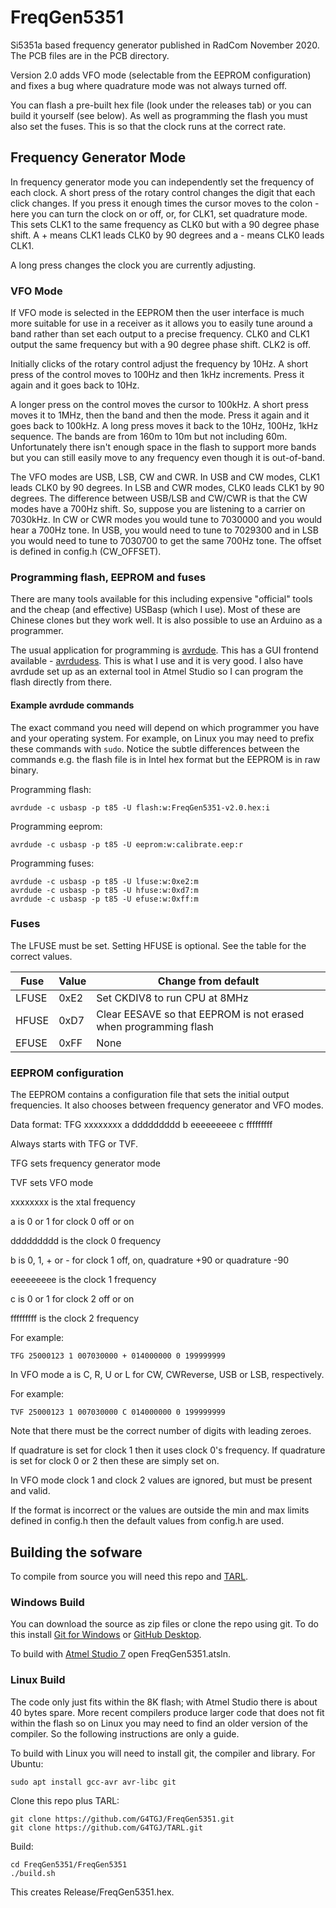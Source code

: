 # FreqGen5351
Si5351a based frequency generator published in RadCom November 2020. The PCB files are in the PCB directory.

Version 2.0 adds VFO mode (selectable from the EEPROM configuration) and fixes a bug where quadrature mode was not always turned off.
 
You can flash a pre-built hex file (look under the releases tab) or you can build it yourself (see below). As well as programming the flash you must also set the fuses. This is 
so that the clock runs at the correct rate.

## Frequency Generator Mode

In frequency generator mode you can independently set the frequency of each clock. A short press of the rotary control changes the digit that each click changes. If you press
it enough times the cursor moves to the colon - here you can turn the clock on or off, or, for CLK1, set quadrature mode. This sets CLK1 to the same frequency as CLK0 but 
with a 90 degree phase shift. A + means CLK1 leads CLK0 by 90 degrees and a - means CLK0 leads CLK1.

A long press changes the clock you are currently adjusting.

### VFO Mode

If VFO mode is selected in the EEPROM then the user interface is much more suitable for use in a receiver as it allows you to easily tune around a band rather than set each
output to a precise frequency. CLK0 and CLK1 output the same frequency but with a 90 degree phase shift. CLK2 is off.

Initially clicks of the rotary control adjust the frequency by 10Hz. A short press of the control moves to 100Hz and then 1kHz increments. Press it again and it goes back to
10Hz.

A longer press on the control moves the cursor to 100kHz. A short press moves it to 1MHz, then the band and then the mode. Press it again and it goes back to 100kHz. A long
press moves it back to the 10Hz, 100Hz, 1kHz sequence. The bands are from 160m to 10m but not including 60m. Unfortunately there isn't enough space in the flash to support more
bands but you can still easily move to any frequency even though it is out-of-band.

The VFO modes are USB, LSB, CW and CWR. In USB and CW modes, CLK1 leads CLK0 by 90 degrees. In LSB and CWR modes, CLK0 leads CLK1 by 90 degrees. The difference between
USB/LSB and CW/CWR is that the CW modes have a 700Hz shift. So, suppose you are listening to a carrier on 7030kHz. In CW or CWR modes you would tune to 7030000 and you would 
hear a 700Hz tone. In USB, you would need to tune to 7029300 and in LSB you would need to tune to 7030700 to get the same 700Hz tone. The offset is defined in config.h 
(CW_OFFSET).

### Programming flash, EEPROM and fuses

There are many tools available for this including expensive "official" tools and the cheap (and effective) USBasp (which I use). Most of these are Chinese clones but they work
well. It is also possible to use an Arduino as a programmer.

The usual application for programming is [avrdude](https://www.nongnu.org/avrdude/). This has a GUI frontend available - [avrdudess](https://blog.zakkemble.net/avrdudess-a-gui-for-avrdude/). This is what I use and it is very good. I also have avrdude set up as an
external tool in Atmel Studio so I can program the flash directly from there.

#### Example avrdude commands

The exact command you need will depend on which programmer you have and your operating system. For example, on Linux you may need to prefix these commands with ``sudo``. Notice the subtle differences between the commands e.g. the flash file is in Intel hex format but the EEPROM is in raw binary.

Programming flash:

    avrdude -c usbasp -p t85 -U flash:w:FreqGen5351-v2.0.hex:i

Programming eeprom:

    avrdude -c usbasp -p t85 -U eeprom:w:calibrate.eep:r

Programming fuses:

    avrdude -c usbasp -p t85 -U lfuse:w:0xe2:m
    avrdude -c usbasp -p t85 -U hfuse:w:0xd7:m
    avrdude -c usbasp -p t85 -U efuse:w:0xff:m
    
### Fuses

The LFUSE must be set. Setting HFUSE is optional. See the table for the correct values.

| Fuse | Value | Change from default |
| ------------- | ------------- | ------------- |
| LFUSE  | 0xE2  | Set CKDIV8 to run CPU at 8MHz |
| HFUSE  | 0xD7  | Clear EESAVE so that EEPROM is not erased when programming flash |
| EFUSE  | 0xFF  | None |

### EEPROM configuration

The EEPROM contains a configuration file that sets the initial output frequencies. It also chooses between frequency generator and VFO modes.

Data format:
TFG xxxxxxxx a ddddddddd b eeeeeeeee c fffffffff 

Always starts with TFG or TVF.

TFG sets frequency generator mode

TVF sets VFO mode

xxxxxxxx is the xtal frequency

a is 0 or 1 for clock 0 off or on

ddddddddd is the clock 0 frequency

b is 0, 1, + or - for clock 1 off, on, quadrature +90 or quadrature -90

eeeeeeeee is the clock 1 frequency

c is 0 or 1 for clock 2 off or on

fffffffff is the clock 2 frequency

For example:

    TFG 25000123 1 007030000 + 014000000 0 199999999

In VFO mode a is C, R, U or L for CW, CWReverse, USB or LSB, respectively.

For example:

    TVF 25000123 1 007030000 C 014000000 0 199999999

Note that there must be the correct number of digits with leading zeroes.

If quadrature is set for clock 1 then it uses clock 0's frequency.
If quadrature is set for clock 0 or 2 then these are simply set on.

In VFO mode clock 1 and clock 2 values are ignored, but must be present and valid.

If the format is incorrect or the values are outside
the min and max limits defined in config.h then the default values
from config.h are used.


## Building the sofware

To compile from source you will need this repo and [TARL](https://github.com/G4TGJ/TARL).

### Windows Build

You can download the source as zip files or clone the repo using git. To do this install [Git for Windows](https://git-scm.com/download/win) or 
[GitHub Desktop](https://desktop.github.com/).

To build with [Atmel Studio 7](https://www.microchip.com/mplab/avr-support/atmel-studio-7) open FreqGen5351.atsln.

### Linux Build

The code only just fits within the 8K flash; with Atmel Studio there is about 40 bytes spare. More recent compilers produce larger code that does not fit
within the flash so on Linux you may need to find an older version of the compiler. So the following instructions are only a guide.

To build with Linux you will need to install git, the compiler and library. For Ubuntu:

    sudo apt install gcc-avr avr-libc git
    
    
Clone this repo plus TARL:

    git clone https://github.com/G4TGJ/FreqGen5351.git
    git clone https://github.com/G4TGJ/TARL.git
    
Build:

    cd FreqGen5351/FreqGen5351
    ./build.sh

This creates Release/FreqGen5351.hex.
